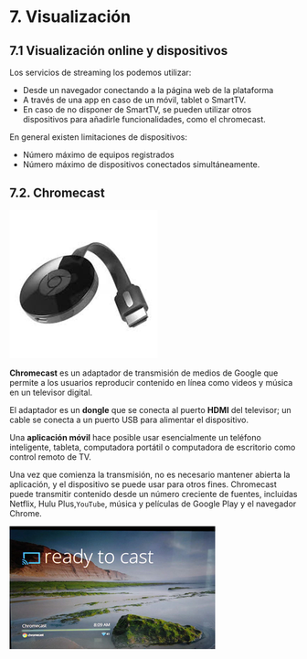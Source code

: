 # 7. Visualización

## 7.1 Visualización online y dispositivos

Los servicios de streaming los podemos utilizar:

- Desde un navegador conectando a la página web de la plataforma
- A través de una app en caso de un móvil, tablet o SmartTV.
- En caso de no disponer de SmartTV, se pueden utilizar otros dispositivos para añadirle funcionalidades, como el chromecast.

En general existen limitaciones de dispositivos:

- Número máximo de equipos registrados
- Número máximo de dispositivos conectados simultáneamente.

## 7.2. Chromecast

![imagen](img/2019-11-23-20-32-16.png)

**Chromecast** es un adaptador de transmisión de medios de Google que permite a los usuarios reproducir contenido en línea como videos y música en un televisor digital.

El adaptador es un **dongle** que se conecta al puerto **HDMI** del televisor; un cable se conecta a un puerto USB para alimentar el dispositivo.

Una **aplicación móvil** hace posible usar esencialmente un teléfono inteligente, tableta, computadora portátil o computadora de escritorio como control remoto de TV.

Una vez que comienza la transmisión, no es necesario mantener abierta la aplicación, y el dispositivo se puede usar para otros fines. Chromecast puede transmitir contenido desde un número creciente de fuentes, incluidas Netflix, Hulu Plus,``YouTube``, música y películas de Google Play y el navegador Chrome.

![pantalla de chromecast](img/2019-11-23-20-32-10.png)
